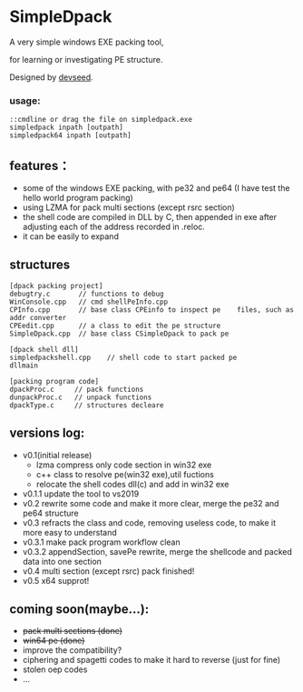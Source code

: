 # SimpleDpack
A  very simple windows EXE packing tool, 

for learning or investigating PE structure.

Designed by [devseed](https://github.com/YuriSizuku/SimpleDpack).

### usage:

```SH
::cmdline or drag the file on simpledpack.exe
simpledpack inpath [outpath]
simpledpack64 inpath [outpath]
```


## features：


* some of the windows EXE packing, with pe32 and pe64 (I have test the hello world program packing) 
* using LZMA for pack multi sections (except rsrc section)
* the shell code are compiled in DLL by C,  then appended in exe after adjusting each of the address recorded in .reloc.
* it can be easily to expand

## structures

```
[dpack packing project]
debugtry.c       // functions to debug
WinConsole.cpp   // cmd shellPeInfo.cpp			  
CPInfo.cpp       // base class CPEinfo to inspect pe	files, such as addr converter
CPEedit.cpp      // a class to edit the pe structure
SimpleDpack.cpp  // base class CSimpleDpack to pack pe

[dpack shell dll]
simpledpackshell.cpp    // shell code to start packed pe
dllmain                            

[packing program code]
dpackProc.c	    // pack functions
dunpackProc.c   // unpack functions
dpackType.c     // structures decleare
```

## versions log:

* v0.1(initial release)
  * lzma compress only code section in win32 exe
  * c++ class to resolve pe(win32 exe),util fuctions
  * relocate the shell codes dll(c) and add in win32 exe
* v0.1.1 update the tool to vs2019
* v0.2 rewrite some code and make it more clear,  merge the pe32 and pe64 structure
* v0.3 refracts the class and code, removing useless code, to make it more easy to understand 
* v0.3.1 make pack program workflow clean
* v0.3.2  appendSection, savePe rewrite,  merge the shellcode and packed data into one section
* v0.4 multi section (except rsrc) pack finished!
* v0.5 x64 supprot!

## coming soon(maybe...):

* ~~pack multi sections (done)~~
* ~~win64 pe (done)~~
* improve the compatibility? 
* ciphering and spagetti codes to make it hard to reverse (just for fine)
* stolen oep codes
* ...
